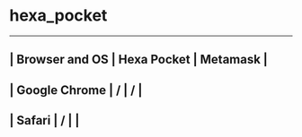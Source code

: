 # hexa_pocket

-------------------------------------------------
| Browser and OS | Hexa Pocket | Metamask |
-------------------------------------------------
| Google Chrome  |     /       |    /     |
-------------------------------------------------
| Safari         |     /       |          |
-------------------------------------------------
